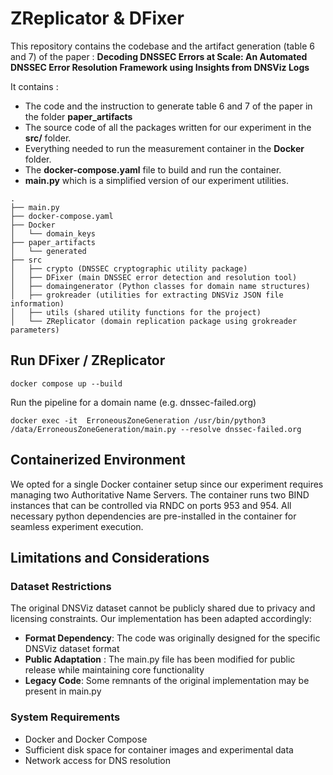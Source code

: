 # ZReplicator & DFixer

This repository contains the codebase and the artifact generation (table 6 and 7) of the paper : **Decoding DNSSEC Errors at Scale: An Automated DNSSEC Error Resolution Framework using Insights from DNSViz Logs**

It contains :
- The code and the instruction to generate table 6 and 7 of the paper in the folder **paper_artifacts**
- The source code of all the packages written for our experiment in the **src/** folder.
- Everything needed to run the measurement container in the **Docker** folder.
- The **docker-compose.yaml** file to build and run the container.
- **main.py** which is a simplified version of our experiment utilities. 

```text
.
├── main.py
├── docker-compose.yaml
├── Docker
│   └── domain_keys
├── paper_artifacts
│   └── generated
├── src
│   ├── crypto (DNSSEC cryptographic utility package)
│   ├── DFixer (main DNSSEC error detection and resolution tool)
│   ├── domaingenerator (Python classes for domain name structures)
│   ├── grokreader (utilities for extracting DNSViz JSON file information)
│   ├── utils (shared utility functions for the project)
│   └── ZReplicator (domain replication package using grokreader parameters)
```

## Run DFixer / ZReplicator



```
docker compose up --build
```
Run the pipeline for a domain name (e.g. dnssec-failed.org)
```
docker exec -it  ErroneousZoneGeneration /usr/bin/python3 /data/ErroneousZoneGeneration/main.py --resolve dnssec-failed.org
```

## Containerized Environment

We opted for a single Docker container setup since our experiment requires managing two Authoritative Name Servers. 
The container runs two BIND instances that can be controlled via RNDC on ports 953 and 954.
All necessary python dependencies are pre-installed in the container for seamless experiment execution.


## Limitations and Considerations
### Dataset Restrictions
The original DNSViz dataset cannot be publicly shared due to privacy and licensing constraints. Our implementation has been adapted accordingly:

- **Format Dependency**: The code was originally designed for the specific DNSViz dataset format
- **Public Adaptation** : The main.py file has been modified for public release while maintaining core functionality
- **Legacy Code**: Some remnants of the original implementation may be present in main.py

### System Requirements

- Docker and Docker Compose
- Sufficient disk space for container images and experimental data
- Network access for DNS resolution

